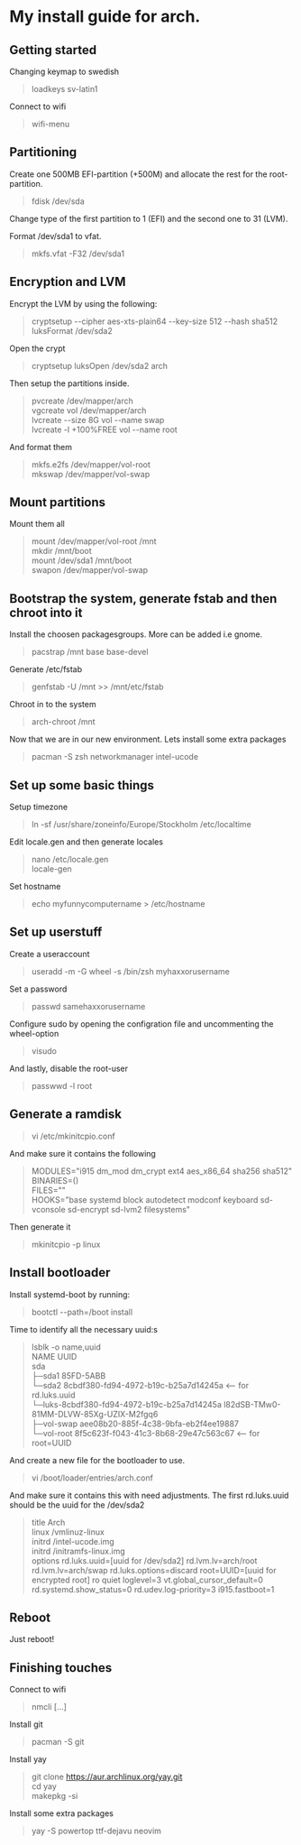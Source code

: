 # My install guide for arch.

## Getting started
Changing keymap to swedish
> loadkeys sv-latin1

Connect to wifi
> wifi-menu

## Partitioning
Create one 500MB EFI-partition (+500M) and allocate the rest for the root-partition.
> fdisk /dev/sda

Change type of the first partition to 1 (EFI) and the second one to 31 (LVM).

Format /dev/sda1 to vfat.
> mkfs.vfat -F32 /dev/sda1

## Encryption and LVM

Encrypt the LVM by using the following:  
>cryptsetup --cipher aes-xts-plain64 --key-size 512 --hash sha512 luksFormat /dev/sda2

Open the crypt
> cryptsetup luksOpen /dev/sda2 arch

Then setup the partitions inside.
>pvcreate /dev/mapper/arch  
>vgcreate vol /dev/mapper/arch  
>lvcreate --size 8G vol --name swap  
>lvcreate -l +100%FREE vol --name root  

And format them
>mkfs.e2fs /dev/mapper/vol-root  
>mkswap /dev/mapper/vol-swap

## Mount partitions

Mount them all
>mount /dev/mapper/vol-root /mnt  
>mkdir /mnt/boot  
>mount /dev/sda1 /mnt/boot  
>swapon /dev/mapper/vol-swap  

## Bootstrap the system, generate fstab and then chroot into it
Install the choosen packagesgroups. More can be added i.e gnome.
>pacstrap /mnt base base-devel

Generate /etc/fstab
>genfstab -U /mnt >> /mnt/etc/fstab

Chroot in to the system
>arch-chroot /mnt

Now that we are in our new environment. Lets install some extra packages
>pacman -S zsh networkmanager intel-ucode

## Set up some basic things
Setup timezone
> ln -sf /usr/share/zoneinfo/Europe/Stockholm /etc/localtime

Edit locale.gen and then generate locales
> nano /etc/locale.gen  
> locale-gen

Set hostname
> echo  myfunnycomputername > /etc/hostname

## Set up userstuff
Create a useraccount
> useradd -m -G wheel -s /bin/zsh myhaxxorusername

Set a password
> passwd samehaxxorusername

Configure sudo by opening the configration file and uncommenting the wheel-option
> visudo

And lastly, disable the root-user
> passwwd -l root

## Generate a ramdisk

> vi /etc/mkinitcpio.conf

And make sure it contains the following
>MODULES="i915 dm_mod dm_crypt ext4 aes_x86_64 sha256 sha512"  
>BINARIES=()  
>FILES=""  
>HOOKS="base systemd block autodetect modconf keyboard sd-vconsole sd-encrypt sd-lvm2 filesystems"  

Then generate it
> mkinitcpio -p linux

## Install bootloader
Install systemd-boot by running:
> bootctl --path=/boot install

Time to identify all the necessary uuid:s
> lsblk -o name,uuid  
NAME                                          UUID  
sda                                             
├─sda1                                        85FD-5ABB  
└─sda2                                        8cbdf380-fd94-4972-b19c-b25a7d14245a <-- for rd.luks.uuid  
  └─luks-8cbdf380-fd94-4972-b19c-b25a7d14245a l82dSB-TMw0-81MM-DLVW-85Xg-UZIX-M2fgq6  
    ├─vol-swap                                aee08b20-885f-4c38-9bfa-eb2f4ee19887  
    └─vol-root                                8f5c623f-f043-41c3-8b68-29e47c563c67 <-- for root=UUID  
  


And create a new file for the bootloader to use.
> vi /boot/loader/entries/arch.conf

And make sure it contains this with need adjustments. The first rd.luks.uuid should be the uuid for the /dev/sda2
>title	Arch  
>linux	/vmlinuz-linux  
>initrd	/intel-ucode.img  
>initrd	/initramfs-linux.img  
>options rd.luks.uuid=[uuid for /dev/sda2] rd.lvm.lv=arch/root rd.lvm.lv=arch/swap rd.luks.options=discard root=UUID=[uuid for encrypted root] ro quiet loglevel=3 vt.global_cursor_default=0 rd.systemd.show_status=0 rd.udev.log-priority=3 i915.fastboot=1  



## Reboot
Just reboot!

## Finishing touches 
Connect to wifi
> nmcli [...]

Install git
> pacman -S git

Install yay
> git clone https://aur.archlinux.org/yay.git  
> cd yay  
> makepkg -si  

Install some extra packages
> yay -S powertop ttf-dejavu neovim







